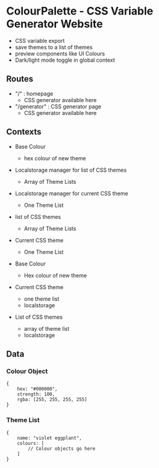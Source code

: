 # ColourPalette - CSS Variable Generator Website
- CSS variable export 
- save themes to a list of themes
- preview components like UI Colours 
- Dark/light mode toggle in global context


## Routes

- "/" : homepage
    - CSS generator available here
- "/generator" : CSS generator page
    - CSS generator available here



## Contexts

- Base Colour 
    - hex colour of new theme
- Localstorage manager for list of CSS themes
    - Array of Theme Lists
- Localstorage manager for current CSS theme
    - One Theme List
- list of CSS themes
    - Array of Theme Lists
- Current CSS theme
    - One Theme List


- Base Colour
    - Hex colour of new theme
- Current CSS theme
    - one theme list
    - localstorage
- List of CSS themes
    - array of theme list
    - localstorage



## Data

### Colour Object

```JS
{
    hex: "#000000",
    strength: 100,
    rgba: [255, 255, 255, 255]
}
```

### Theme List 

```JS
{
    name: "violet eggplant",
    colours: [
        // Colour objects go here
    ]
}
```

